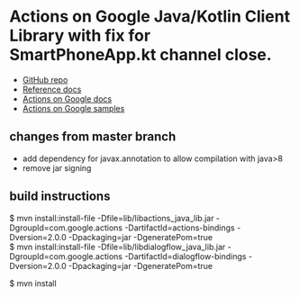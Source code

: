 # Actions on Google Java/Kotlin Client Library with fix for SmartPhoneApp.kt channel close.


* [GitHub repo](https://github.com/actions-on-google/actions-on-google-java)
* [Reference docs](https://actions-on-google.github.io/actions-on-google-java/)
* [Actions on Google docs](https://developers.google.com/assistant)
* [Actions on Google samples](https://developers.google.com/assistant/actions/samples)

## changes from master branch

* add dependency for javax.annotation to allow compilation with java>8
* remove jar signing


## build instructions

$ mvn install:install-file -Dfile=lib/libactions_java_lib.jar -DgroupId=com.google.actions -DartifactId=actions-bindings -Dversion=2.0.0 -Dpackaging=jar -DgeneratePom=true \
$ mvn install:install-file -Dfile=lib/libdialogflow_java_lib.jar -DgroupId=com.google.actions -DartifactId=dialogflow-bindings -Dversion=2.0.0 -Dpackaging=jar -DgeneratePom=true

$ mvn install
